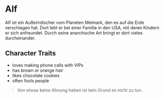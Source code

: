 # Alf
Alf ist ein Außerirdischer vom Planeten Melmark, den es auf die Erde verschlagen hat. Dort lebt er bei einer Familie in den USA, mit deren Kindern er sich anfreundet. Durch seine anarchische Art bringt er dort vieles durcheinander.
## Character Traits
* loves making phone calls with VIPs
* has brown or orange hair
* likes chocolate cookies
* often fools people
> Von etwas keine Ahnung haben ist kein Grund es nicht zu tun.
